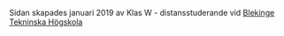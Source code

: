 Sidan skapades januari 2019 av Klas W - distansstuderande vid [Blekinge Tekninska Högskola](https://www.bth.se/)
